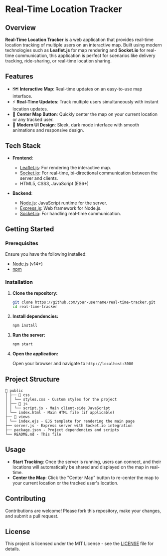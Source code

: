 # Real-Time Location Tracker


## Overview

**Real-Time Location Tracker** is a web application that provides real-time location tracking of multiple users on an interactive map. Built using modern technologies such as **Leaflet.js** for map rendering and **Socket.io** for real-time communication, this application is perfect for scenarios like delivery tracking, ride-sharing, or real-time location sharing.

## Features

- 🗺 **Interactive Map**: Real-time updates on an easy-to-use map interface.
- ⚡ **Real-Time Updates**: Track multiple users simultaneously with instant location updates.
- 🎯 **Center Map Button**: Quickly center the map on your current location or any tracked user.
- 🎨 **Modern UI Design**: Sleek, dark mode interface with smooth animations and responsive design.

## Tech Stack

- **Frontend**:
  - [Leaflet.js](https://leafletjs.com/): For rendering the interactive map.
  - [Socket.io](https://socket.io/): For real-time, bi-directional communication between the server and clients.
  - HTML5, CSS3, JavaScript (ES6+)

- **Backend**:
  - [Node.js](https://nodejs.org/): JavaScript runtime for the server.
  - [Express.js](https://expressjs.com/): Web framework for Node.js.
  - [Socket.io](https://socket.io/): For handling real-time communication.

## Getting Started

### Prerequisites

Ensure you have the following installed:

- [Node.js](https://nodejs.org/) (v14+)
- [npm](https://www.npmjs.com/)

### Installation

1. **Clone the repository:**

    ```bash
    git clone https://github.com/your-username/real-time-tracker.git
    cd real-time-tracker
    ```

2. **Install dependencies:**

    ```bash
    npm install
    ```

3. **Run the server:**

    ```bash
    npm start
    ```

4. **Open the application:**

    Open your browser and navigate to `http://localhost:3000`

## Project Structure

```
📁 public
│ ├── 📂 css
│ │ └── styles.css - Custom styles for the project
│ ├── 📂 js
│ │ └── script.js - Main client-side JavaScript
│ └── index.html - Main HTML file (if applicable)
├── 📁 views
│ └── index.ejs - EJS template for rendering the main page
├── server.js - Express server with Socket.io integration
├── package.json - Project dependencies and scripts
└── README.md - This file
```

## Usage

- **Start Tracking**: Once the server is running, users can connect, and their locations will automatically be shared and displayed on the map in real-time.
- **Center the Map**: Click the "Center Map" button to re-center the map to your current location or the tracked user's location.

## Contributing

Contributions are welcome! Please fork this repository, make your changes, and submit a pull request.

## License

This project is licensed under the MIT License - see the [LICENSE](LICENSE) file for details.
